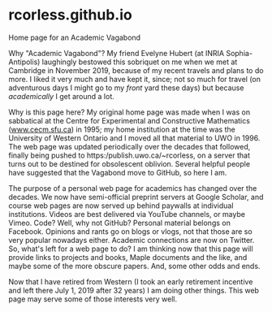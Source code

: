 # rcorless.github.io
Home page for an Academic Vagabond

Why "Academic Vagabond"?  My friend Evelyne Hubert (at INRIA Sophia-Antipolis) laughingly bestowed this sobriquet on me when we met at 
Cambridge in November 2019, because of my recent travels and plans to do more.  I liked it very much and have kept it, since; not so much for travel (on adventurous days I might go to my _front_ yard these days) but because _academically_ I get around a lot.

Why is this page here?
My original home page was made when I was on sabbatical at the Centre for Experimental and Constructive Mathematics (www.cecm.sfu.ca) in 1995; 
my home institution at the time was the University of Western Ontario and I moved all that material to UWO in 1996.  The web page was updated 
periodically over the decades that followed, finally being pushed to https:/publish.uwo.ca/~rcorless, on a server that turns out to be destined 
for obsolescent oblivion.  Several helpful people have suggested that the Vagabond move to GitHub, so here I am.

The purpose of a personal web page for academics has changed over the decades.  We now have semi-official preprint servers at Google Scholar,
and course web pages are now served up behind paywalls at individual institutions.  Videos are best delivered via YouTube channels, or 
maybe Vimeo.  Code?  Well, why not GitHub?  Personal material belongs on Facebook.  Opinions and rants go on blogs or vlogs, not that those are
so very popular nowadays either.  Academic connections are now on Twitter.  So, what's left for a web page to do?  I am thinking now that this 
page will provide links to projects and books, Maple documents and the like, and maybe some of the more obscure papers.  And, some other odds and ends.

Now that I have retired from Western (I took an early retirement incentive and left there July 1, 2019 after 32 years) I am doing other things.
This web page may serve some of those interests very well.  
